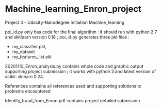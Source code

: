 # Machine_learning_Enron_project
Project 4 - Udacity-Nanodegree Initiation Machine_learning

poi_id.py only has code for the final algorithm : it should run with python 2.7 and skitlearn version 0.18  ;
poi_id.py generates three pkl files :
- my_classifier.pkl,
- my_dataset
- my_features_list.pkl

20201110_Enron_analysis.py contains whole code and graphic output supporting project submission ;
It works with python 3 and latest version of scikit: sklearn 0.24. 

References contains all references used and supporting solutions to problems encountered

Identify_fraud_from_Enron.pdf contains project detailed submission


